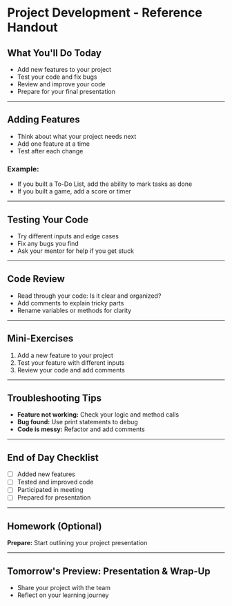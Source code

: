 # Project Development - Reference Handout

## What You'll Do Today
- Add new features to your project
- Test your code and fix bugs
- Review and improve your code
- Prepare for your final presentation

---

## Adding Features
- Think about what your project needs next
- Add one feature at a time
- Test after each change

### Example:
- If you built a To-Do List, add the ability to mark tasks as done
- If you built a game, add a score or timer

---

## Testing Your Code
- Try different inputs and edge cases
- Fix any bugs you find
- Ask your mentor for help if you get stuck

---

## Code Review
- Read through your code: Is it clear and organized?
- Add comments to explain tricky parts
- Rename variables or methods for clarity

---

## Mini-Exercises
1. Add a new feature to your project
2. Test your feature with different inputs
3. Review your code and add comments

---

## Troubleshooting Tips
- **Feature not working:** Check your logic and method calls
- **Bug found:** Use print statements to debug
- **Code is messy:** Refactor and add comments

---

## End of Day Checklist
- [ ] Added new features
- [ ] Tested and improved code
- [ ] Participated in meeting
- [ ] Prepared for presentation

---

## Homework (Optional)
**Prepare:** Start outlining your project presentation

---

## Tomorrow's Preview: Presentation & Wrap-Up
- Share your project with the team
- Reflect on your learning journey 